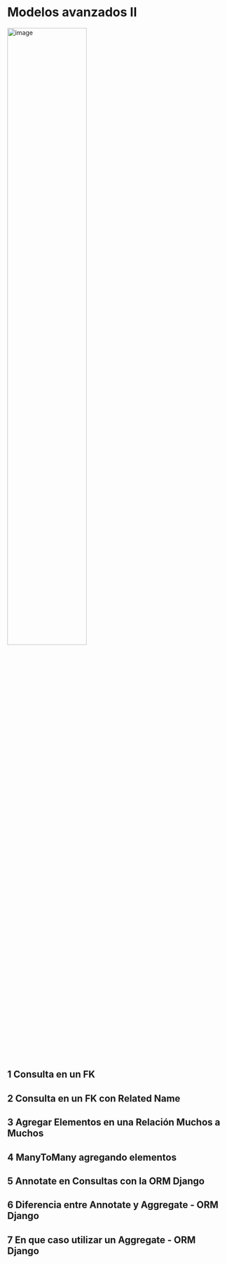 

# Modelos avanzados II

<img src="https://github.com/user-attachments/assets/d0755c92-0251-4af6-95ad-316d49b7aff7" alt="image" width="60%">

## 1 Consulta en un FK

## 2 Consulta en un FK con Related Name

## 3 Agregar Elementos en una Relación Muchos a Muchos

## 4 ManyToMany agregando elementos

## 5 Annotate en Consultas con la ORM Django

## 6 Diferencia entre Annotate y Aggregate - ORM Django

## 7 En que caso utilizar un Aggregate - ORM Django
